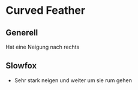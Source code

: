 # Curved Feather

## Generell

Hat eine Neigung nach rechts

## Slowfox

- Sehr stark neigen und weiter um sie rum gehen
